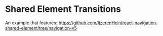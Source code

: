 # Shared Element Transitions

An example that features: https://github.com/IjzerenHein/react-navigation-shared-element/tree/navigation-v5
